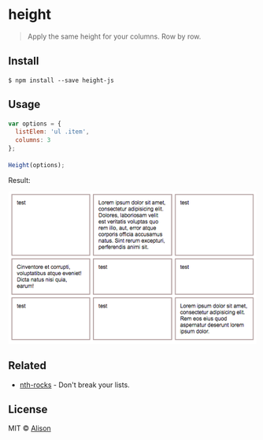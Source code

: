 # height
> Apply the same height for your columns. Row by row.


## Install

```
$ npm install --save height-js
```


## Usage

```javascript
var options = {
  listElem: 'ul .item',
  columns: 3
};

Height(options);
```

Result:

![Sim](./example/screenshot.png)


## Related

- [nth-rocks](https://github.com/alisonmonteiro/nth-rocks) - Don't break your lists.


## License

MIT © [Alison](http://alisonmonteiro.com.br)
